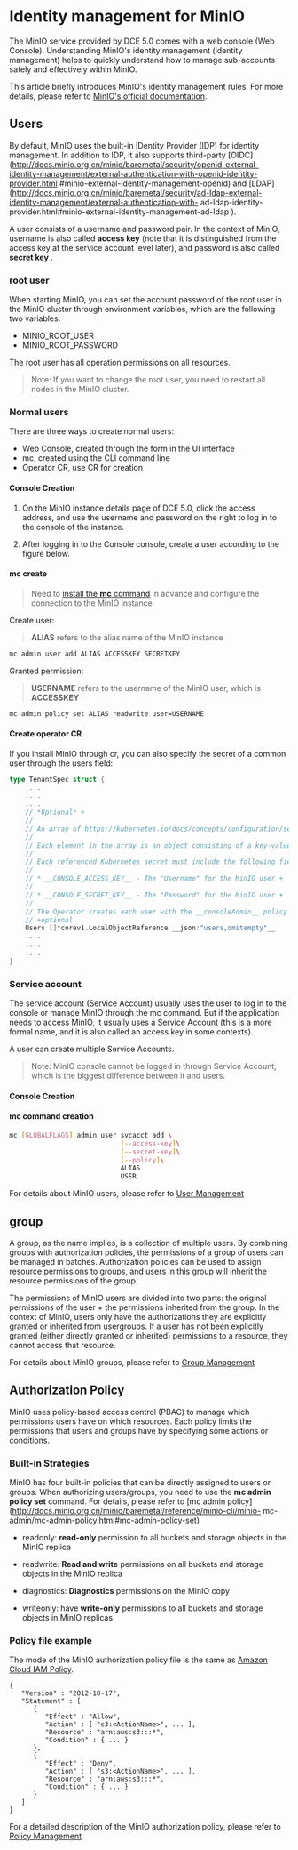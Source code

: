 # Identity management for MinIO

The MinIO service provided by DCE 5.0 comes with a web console (Web Console). Understanding MinIO's identity management (identity management) helps to quickly understand how to manage sub-accounts safely and effectively within MinIO.

This article briefly introduces MinIO's identity management rules. For more details, please refer to [MinIO's official documentation](http://docs.minio.org.cn/minio/baremetal/index.html).

## Users

By default, MinIO uses the built-in IDentity Provider (IDP) for identity management. In addition to IDP, it also supports third-party [OIDC] (http://docs.minio.org.cn/minio/baremetal/security/openid-external-identity-management/external-authentication-with-openid-identity-provider.html #minio-external-identity-management-openid) and [LDAP](http://docs.minio.org.cn/minio/baremetal/security/ad-ldap-external-identity-management/external-authentication-with- ad-ldap-identity-provider.html#minio-external-identity-management-ad-ldap ).

A user consists of a username and password pair. In the context of MinIO, username is also called __access key__ (note that it is distinguished from the access key at the service account level later), and password is also called __secret key__ .

### root user

When starting MinIO, you can set the account password of the root user in the MinIO cluster through environment variables, which are the following two variables:

- MINIO_ROOT_USER
- MINIO_ROOT_PASSWORD

The root user has all operation permissions on all resources.

> Note: If you want to change the root user, you need to restart all nodes in the MinIO cluster.

### Normal users

There are three ways to create normal users:

- Web Console, created through the form in the UI interface
- mc, created using the CLI command line
- Operator CR, use CR for creation

#### Console Creation

1. On the MinIO instance details page of DCE 5.0, click the access address, and use the username and password on the right to log in to the console of the instance.

    <!--screenshot-->

2. After logging in to the Console console, create a user according to the figure below.

    <!--screenshot-->

#### mc create

> Need to [install the __mc__ command](https://min.io/docs/minio/linux/reference/minio-mc.html?ref=docs#install-mc) in advance and configure the connection to the MinIO instance

Create user:

> __ALIAS__ refers to the alias name of the MinIO instance

```bash
mc admin user add ALIAS ACCESSKEY SECRETKEY
```

Granted permission:

> __USERNAME__ refers to the username of the MinIO user, which is __ACCESSKEY__ 

```bash
mc admin policy set ALIAS readwrite user=USERNAME
```

#### Create operator CR

If you install MinIO through cr, you can also specify the secret of a common user through the users field:

```go
type TenantSpec struct {
    ....
    ....
    ....
    // *Optional* +
    //
    // An array of https://kubernetes.io/docs/concepts/configuration/secret/[Kubernetes opaque secrets] to use for generating MinIO users during tenant provisioning. +
    //
    // Each element in the array is an object consisting of a key-value pair __name: <string>__ , where the __<string>__ references an opaque Kubernetes secret. +
    //
    // Each referenced Kubernetes secret must include the following fields: +
    //
    // * __CONSOLE_ACCESS_KEY__ - The "Username" for the MinIO user +
    //
    // * __CONSOLE_SECRET_KEY__ - The "Password" for the MinIO user +
    //
    // The Operator creates each user with the __consoleAdmin__ policy by default. You can change the assigned policy after the Tenant starts. +
    // +optional
    Users []*corev1.LocalObjectReference __json:"users,omitempty"__ 
    ....
    ....
    ....
}
```

### Service account

The service account (Service Account) usually uses the user to log in to the console or manage MinIO through the mc command. But if the application needs to access MinIO, it usually uses a Service Account (this is a more formal name, and it is also called an access key in some contexts).

A user can create multiple Service Accounts.

> Note: MinIO console cannot be logged in through Service Account, which is the biggest difference between it and users.

#### Console Creation

<!--screenshot-->

#### mc command creation

```bash
mc [GLOBALFLAGS] admin user svcacct add \
                            [--access-key]\
                            [--secret-key]\
                            [--policy]\
                            ALIAS
                            USER
```

For details about MinIO users, please refer to [User Management](http://docs.minio.org.cn/minio/baremetal/security/minio-identity-management/user-management.html)

## group

A group, as the name implies, is a collection of multiple users. By combining groups with authorization policies, the permissions of a group of users can be managed in batches. Authorization policies can be used to assign resource permissions to groups, and users in this group will inherit the resource permissions of the group.

The permissions of MinIO users are divided into two parts: the original permissions of the user + the permissions inherited from the group. In the context of MinIO, users only have the authorizations they are explicitly granted or inherited from usergroups. If a user has not been explicitly granted (either directly granted or inherited) permissions to a resource, they cannot access that resource.

For details about MinIO groups, please refer to [Group Management](http://docs.minio.org.cn/minio/baremetal/security/minio-identity-management/group-management.html)

## Authorization Policy

MinIO uses policy-based access control (PBAC) to manage which permissions users have on which resources. Each policy limits the permissions that users and groups have by specifying some actions or conditions.

### Built-in Strategies

MinIO has four built-in policies that can be directly assigned to users or groups. When authorizing users/groups, you need to use the __mc admin policy set__ command. For details, please refer to [mc admin policy](http://docs.minio.org.cn/minio/baremetal/reference/minio-cli/minio- mc-admin/mc-admin-policy.html#mc-admin-policy-set)

- readonly: **read-only** permission to all buckets and storage objects in the MinIO replica

- readwrite: **Read and write** permissions on all buckets and storage objects in the MinIO replica

- diagnostics: **Diagnostics** permissions on the MinIO copy

- writeonly: have **write-only** permissions to all buckets and storage objects in MinIO replicas

### Policy file example

 The mode of the MinIO authorization policy file is the same as [Amazon Cloud IAM Policy](https://docs.aws.amazon.com/IAM/latest/UserGuide/access.html).

```
{
   "Version" : "2012-10-17",
   "Statement" : [
      {
         "Effect" : "Allow",
         "Action" : [ "s3:<ActionName>", ... ],
         "Resource" : "arn:aws:s3:::*",
         "Condition" : { ... }
      },
      {
         "Effect" : "Deny",
         "Action" : [ "s3:<ActionName>", ... ],
         "Resource" : "arn:aws:s3:::*",
         "Condition" : { ... }
      }
   ]
}
```


For a detailed description of the MinIO authorization policy, please refer to [Policy Management](http://docs.minio.org.cn/minio/baremetal/security/minio-identity-management/policy-based-access-control.html)